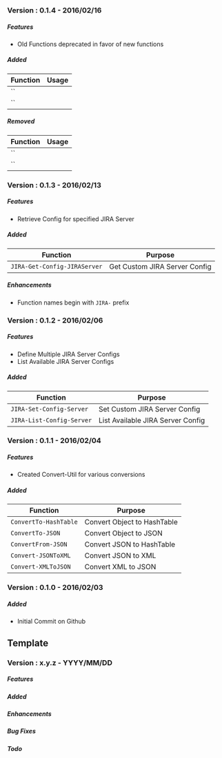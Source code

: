 ### Version : 0.1.4 - 2016/02/16

##### Features
- Old Functions deprecated in favor of new functions

##### Added
|Function|Usage|
|---|---|
|``||
|``||

##### Removed
|Function|Usage|
|---|---|
|``||
|``||

### Version : 0.1.3 - 2016/02/13

##### Features
- Retrieve Config for specified JIRA Server

##### Added
|Function|Purpose|
|---|---|
|`JIRA-Get-Config-JIRAServer`|Get Custom JIRA Server Config|

##### Enhancements
- Function names begin with `JIRA-` prefix

### Version : 0.1.2 - 2016/02/06

##### Features
- Define Multiple JIRA Server Configs
- List Available JIRA Server Configs

##### Added
|Function|Purpose|
|---|---|
|`JIRA-Set-Config-Server`|Set Custom JIRA Server Config|
|`JIRA-List-Config-Server`|List Available JIRA Server Config|

### Version : 0.1.1 - 2016/02/04

##### Features
- Created Convert-Util for various conversions

##### Added
|Function|Purpose|
|---|---|
|`ConvertTo-HashTable`|Convert Object to HashTable|
|`ConvertTo-JSON`|Convert Object to JSON|
|`ConvertFrom-JSON`|Convert JSON to HashTable|
|`Convert-JSONToXML`|Convert JSON to XML|
|`Convert-XMLToJSON`|Convert XML to JSON|

### Version : 0.1.0 - 2016/02/03

##### Added
- Initial Commit on Github

## Template

### Version : x.y.z - YYYY/MM/DD
##### Features
##### Added
##### Enhancements
##### Bug Fixes
##### Todo
